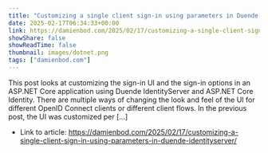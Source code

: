 ```yaml
---
title: "Customizing a single client sign-in using parameters in Duende IdentityServer"
date: 2025-02-17T06:34:33+00:00
link: https://damienbod.com/2025/02/17/customizing-a-single-client-sign-in-using-parameters-in-duende-identityserver/
showShare: false
showReadTime: false
thumbnail: images/dotnet.png
tags: ["damienbod.com"]
---
```

This post looks at customizing the sign-in UI and the sign-in options in an ASP.NET Core application using Duende IdentityServer and ASP.NET Core Identity. There are multiple ways of changing the look and feel of the UI for different OpenID Connect clients or different client flows. In the previous post, the UI was customized per […]

- Link to article: https://damienbod.com/2025/02/17/customizing-a-single-client-sign-in-using-parameters-in-duende-identityserver/
